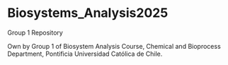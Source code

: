 # Biosystems_Analysis2025
Group 1 Repository 

Own by Group 1 of Biosystem Analysis Course, Chemical and Bioprocess Department, Pontificia Universidad Católica de Chile.
